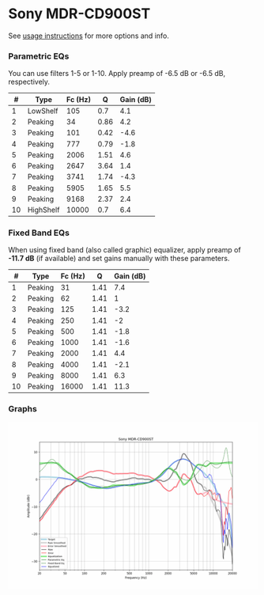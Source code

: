 # Sony MDR-CD900ST
See [usage instructions](https://github.com/jaakkopasanen/AutoEq#usage) for more options and info.

### Parametric EQs
You can use filters 1-5 or 1-10. Apply preamp of -6.5 dB or -6.5 dB, respectively.

|   # | Type      |   Fc (Hz) |    Q |   Gain (dB) |
|-----|-----------|-----------|------|-------------|
|   1 | LowShelf  |       105 | 0.7  |         4.1 |
|   2 | Peaking   |        34 | 0.86 |         4.2 |
|   3 | Peaking   |       101 | 0.42 |        -4.6 |
|   4 | Peaking   |       777 | 0.79 |        -1.8 |
|   5 | Peaking   |      2006 | 1.51 |         4.6 |
|   6 | Peaking   |      2647 | 3.64 |         1.4 |
|   7 | Peaking   |      3741 | 1.74 |        -4.3 |
|   8 | Peaking   |      5905 | 1.65 |         5.5 |
|   9 | Peaking   |      9168 | 2.37 |         2.4 |
|  10 | HighShelf |     10000 | 0.7  |         6.4 |

### Fixed Band EQs
When using fixed band (also called graphic) equalizer, apply preamp of **-11.7 dB** (if available) and set gains manually with these parameters.

|   # | Type    |   Fc (Hz) |    Q |   Gain (dB) |
|-----|---------|-----------|------|-------------|
|   1 | Peaking |        31 | 1.41 |         7.4 |
|   2 | Peaking |        62 | 1.41 |         1   |
|   3 | Peaking |       125 | 1.41 |        -3.2 |
|   4 | Peaking |       250 | 1.41 |        -2   |
|   5 | Peaking |       500 | 1.41 |        -1.8 |
|   6 | Peaking |      1000 | 1.41 |        -1.6 |
|   7 | Peaking |      2000 | 1.41 |         4.4 |
|   8 | Peaking |      4000 | 1.41 |        -2.1 |
|   9 | Peaking |      8000 | 1.41 |         6.3 |
|  10 | Peaking |     16000 | 1.41 |        11.3 |

### Graphs
![](./Sony%20MDR-CD900ST.png)
